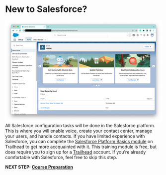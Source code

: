 # New to Salesforce?
[![Salesforce Setup](/static/01/salesforce_setup.png)](https://trailhead.salesforce.com/content/learn/modules/starting_force_com)
All Salesforce configuration tasks will be done in the Salesforce platform. This is where you will enable voice, create your contact center, manage your users, and handle contacts. If you have limited experience with Salesforce, you can complete the [Salesforce Platform Basics module](https://trailhead.salesforce.com/content/learn/modules/starting_force_com) on Trailhead to get more accquainted with it. This training module is free, but does require you to sign up for a [Trailhead](https://trailhead.salesforce.com/) account. If you're already comfortable with Salesforce, feel free to skip this step.

**NEXT STEP: [Course Preparation](prep_index.md)**
